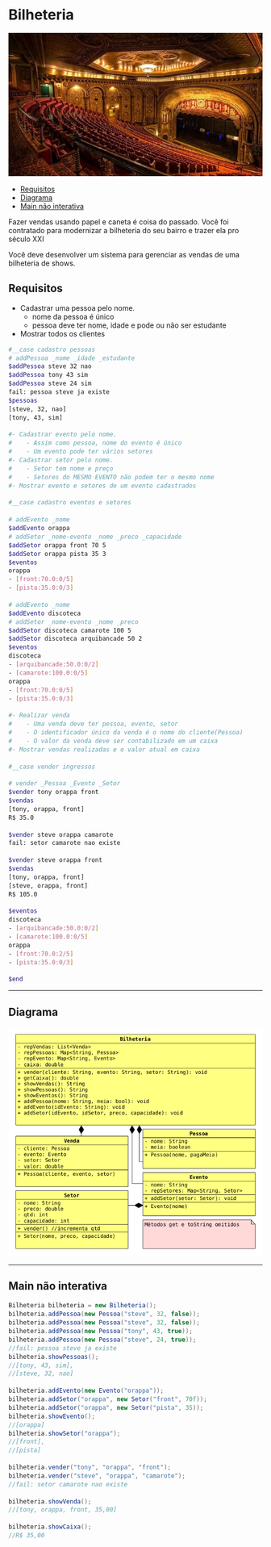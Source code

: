 # Bilheteria
![](figura.jpg)

<!--TOC_BEGIN-->
- [Requisitos](#requisitos)
- [Diagrama](#diagrama)
- [Main não interativa](#main-não-interativa)

<!--TOC_END-->

Fazer vendas usando papel e caneta é coisa do passado. Você foi contratado para modernizar a bilheteria do seu bairro e trazer ela pro século XXI

Você deve desenvolver um sistema para gerenciar as vendas de uma bilheteria de shows.

## Requisitos

- Cadastrar uma pessoa pelo nome.
    - nome da pessoa é único
    - pessoa deve ter nome, idade e pode ou não ser estudante
- Mostrar todos os clientes

```sh
#__case cadastro pessoas
# addPessoa _nome _idade _estudante
$addPessoa steve 32 nao
$addPessoa tony 43 sim
$addPessoa steve 24 sim
fail: pessoa steve ja existe
$pessoas
[steve, 32, nao]
[tony, 43, sim]

#- Cadastrar evento pelo nome.
#    - Assim como pessoa, nome do evento é único
#    - Um evento pode ter vários setores
#- Cadastrar setor pelo nome.
#    - Setor tem nome e preço
#    - Setores do MESMO EVENTO não podem ter o mesmo nome
#- Mostrar evento e setores de um evento cadastrados

#__case cadastro eventos e setores

# addEvento _nome
$addEvento orappa
# addSetor _nome-evento _nome _preco _capacidade
$addSetor orappa front 70 5
$addSetor orappa pista 35 3
$eventos
orappa
- [front:70.0:0/5]
- [pista:35.0:0/3]

# addEvento _nome
$addEvento discoteca
# addSetor _nome-evento _nome _preco
$addSetor discoteca camarote 100 5
$addSetor discoteca arquibancade 50 2
$eventos
discoteca
- [arquibancade:50.0:0/2]
- [camarote:100.0:0/5]
orappa
- [front:70.0:0/5]
- [pista:35.0:0/3]

#- Realizar venda
#    - Uma venda deve ter pessoa, evento, setor
#    - O identificador único da venda é o nome do cliente(Pessoa)
#    - O valor da venda deve ser contabilizado em um caixa
#- Mostrar vendas realizadas e o valor atual em caixa

#__case vender ingressos

# vender _Pessoa _Evento _Setor
$vender tony orappa front
$vendas
[tony, orappa, front]
R$ 35.0

$vender steve orappa camarote
fail: setor camarote nao existe

$vender steve orappa front
$vendas
[tony, orappa, front]
[steve, orappa, front]
R$ 105.0

$eventos
discoteca
- [arquibancade:50.0:0/2]
- [camarote:100.0:0/5]
orappa
- [front:70.0:2/5]
- [pista:35.0:0/3]

$end
```
***
## Diagrama

![](diagrama.png)
 
---

## Main não interativa

```java
Bilheteria bilheteria = new Bilheteria();
bilheteria.addPessoa(new Pessoa("steve", 32, false));
bilheteria.addPessoa(new Pessoa("steve", 32, false));
bilheteria.addPessoa(new Pessoa("tony", 43, true));
bilheteria.addPessoa(new Pessoa("steve", 24, true));
//fail: pessoa steve ja existe
bilheteria.showPessoas();
//[tony, 43, sim],
//[steve, 32, nao]

bilheteria.addEvento(new Evento("orappa"));
bilheteria.addSetor("orappa", new Setor("front", 70f));
bilheteria.addSetor("orappa", new Setor("pista", 35));
bilheteria.showEvento();
//[orappa]
bilheteria.showSetor("orappa");
//[front],
//[pista]

bilheteria.vender("tony", "orappa", "front");
bilheteria.vender("steve", "orappa", "camarote");
//fail: setor camarote nao existe

bilheteria.showVenda();
//[tony, orappa, front, 35,00]

bilheteria.showCaixa();
//R$ 35,00
```